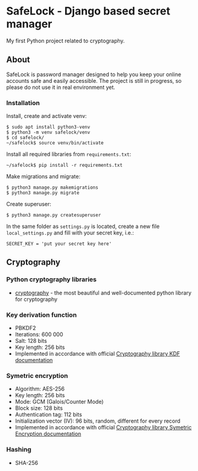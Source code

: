 # SafeLock - Django based secret manager
My first Python project related to cryptography.

## About
SafeLock is password manager designed to help you keep your online accounts safe and easily accessible. The project is still in progress, so please do not use it in real environment yet.

### Installation

Install, create and activate venv:
```
$ sudo apt install python3-venv
$ python3 -m venv safelock/venv
$ cd safelock/
~/safelock$ source venv/bin/activate
```

Install all required libraries from `requirements.txt`:
```
~/safelock$ pip install -r requirements.txt
```

Make migrations and migrate:
```
$ python3 manage.py makemigrations
$ python3 manage.py migrate
```

Create superuser:
```
$ python3 manage.py createsuperuser
```

In the same folder as `settings.py` is located, create a new file `local_settings.py` and fill with your secret key, i.e.:
```
SECRET_KEY = 'put your secret key here'
```

## Cryptography

### Python cryptography libraries
- [cryptography](https://cryptography.io/en/latest/) - the most beautiful and well-documented python library for cryptography

### Key derivation function
- PBKDF2
- Iterations: 600 000
- Salt: 128 bits
- Key length: 256 bits
- Implemented in accordance with official [Cryptography library KDF documentation](https://cryptography.io/en/latest/hazmat/primitives/key-derivation-functions/)

### Symetric encryption
- Algorithm: AES-256
- Key length: 256 bits
- Mode: GCM (Galois/Counter Mode)
- Block size: 128 bits
- Authentication tag: 112 bits
- Initialization vector (IV): 96 bits, random, different for every record
- Implemented in accordance with official [Cryptography library Symetric Encryption documentation](https://cryptography.io/en/latest/hazmat/primitives/symmetric-encryption/)

### Hashing
- SHA-256
